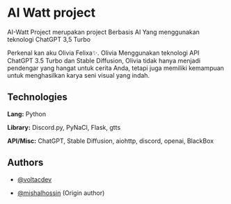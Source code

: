 # AI Watt project

AI-Watt Project merupakan project Berbasis AI Yang menggunakan teknologi ChatGPT 3,5 Turbo

Perkenal kan aku Olivia Felixa✨. Olivia Menggunakan teknologi API ChatGPT 3.5 Turbo dan Stable Diffusion, Olivia tidak hanya menjadi pendengar yang hangat untuk cerita Anda, tetapi juga memiliki kemampuan untuk menghasilkan karya seni visual yang indah.

## Technologies

**Lang:** Python

**Library:** Discord.py, PyNaCl, Flask, gtts

**API/Misc:** ChatGPT, Stable Diffusion, aiohttp, discord, openai, BlackBox


## Authors

- [@voltacdev](https://www.github.com/voltacdev)

- [@mishalhossin](https://github.com/mishalhossin) (Origin author)

